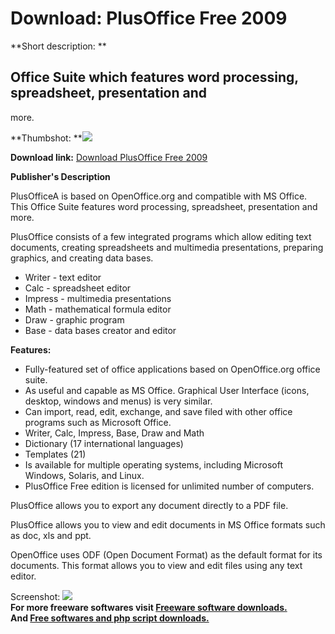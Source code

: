 # Download: PlusOffice Free 2009

**Short description: **

## Office Suite which features word processing, spreadsheet, presentation and
more.

  
**Thumbshot: **![](http://www.freewarefiles.com/screenshot/plusoffice_md.jpg)   
  
**Download link:** [Download PlusOffice Free 2009](http://freesoftwares.boysofts.com/PlusOffice-Free-2009_program_45772.html)  
  

**Publisher's Description**  
  

PlusOfficeA is based on OpenOffice.org and compatible with MS Office. This
Office Suite features word processing, spreadsheet, presentation and more.

PlusOffice consists of a few integrated programs which allow editing text
documents, creating spreadsheets and multimedia presentations, preparing
graphics, and creating data bases.

  * Writer - text editor 
  * Calc - spreadsheet editor 
  * Impress - multimedia presentations 
  * Math - mathematical formula editor 
  * Draw - graphic program 
  * Base - data bases creator and editor 

**Features:**

  * Fully-featured set of office applications based on OpenOffice.org office suite. 
  * As useful and capable as MS Office. Graphical User Interface (icons, desktop, windows and menus) is very similar. 
  * Can import, read, edit, exchange, and save filed with other office programs such as Microsoft Office. 
  * Writer, Calc, Impress, Base, Draw and Math 
  * Dictionary (17 international languages) 
  * Templates (21) 
  * Is available for multiple operating systems, including Microsoft Windows, Solaris, and Linux. 
  * PlusOffice Free edition is licensed for unlimited number of computers. 

PlusOffice allows you to export any document directly to a PDF file.

PlusOffice allows you to view and edit documents in MS Office formats such as
doc, xls and ppt.

OpenOffice uses ODF (Open Document Format) as the default format for its
documents. This format allows you to view and edit files using any text
editor.

  
  
Screenshot: ![](http://www.freewarefiles.com/screenshot/plusoffice.jpg)  
**For more freeware softwares visit [Freeware software downloads.](http://freesoftwares.boysofts.com/)**   
**And [Free softwares and php script downloads.](http://www.boysofts.com/)**

